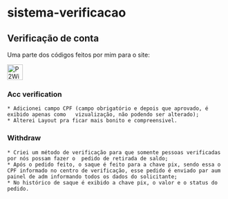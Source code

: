 # sistema-verificacao
 Verificação de conta
 --------------------

 Uma parte dos códigos feitos por mim para o site: 
 <p align="left">
 <a href="https://www.p2win.com.br" target="_blank" rel="noreferrer"><img src="https://imgur.com/Uq2xQiG.gif" width="36" height="36" alt="P2Win" /></a>
 </p>

### Acc verification 
    * Adicionei campo CPF (campo obrigatório e depois que aprovado, é exibido apenas como   vizualização, não podendo ser alterado);
    * Alterei Layout pra ficar mais bonito e compreensivel.
  
### Withdraw 
    * Criei um método de verificação para que somente pessoas verificadas por nós possam fazer o  pedido de retirada de saldo;
    * Após o pedido feito, o saque é feito para a chave pix, sendo essa o CPF informado no centro de verificação, esse pedido é enviado par aum painel de adm informando todos os dados do solicitante;
    * No histórico de saque é exibido a chave pix, o valor e o status do pedido.
